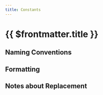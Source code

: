 ```yaml
---
title: Constants 
---
```


# {{ $frontmatter.title }}

## Naming Conventions

## Formatting

## Notes about Replacement
